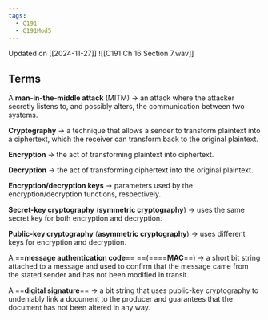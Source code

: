 ```yaml
---
tags:
  - C191
  - C191Mod5
---
```


Updated on [[2024-11-27]]
![[C191 Ch 16 Section 7.wav]]

## Terms

A **man-in-the-middle attack** (MITM) → an attack where the attacker secretly listens to, and possibly alters, the communication between two systems.

**Cryptography** → a technique that allows a sender to transform plaintext into a ciphertext, which the receiver can transform back to the original plaintext.

**Encryption** → the act of transforming plaintext into ciphertext.

**Decryption** → the act of transforming ciphertext into the original plaintext.

**Encryption/decryption keys** → parameters used by the encryption/decryption functions, respectively.

**Secret-key cryptography** (**symmetric cryptography**) → uses the same secret key for both encryption and decryption.

**Public-key cryptography** (**asymmetric cryptography**) → uses different keys for encryption and decryption.

A ==**message authentication code**== ==(====**MAC**==) → a short bit string attached to a message and used to confirm that the message came from the stated sender and has not been modified in transit.

A ==**digital signature**== → a bit string that uses public-key cryptography to undeniably link a document to the producer and guarantees that the document has not been altered in any way.